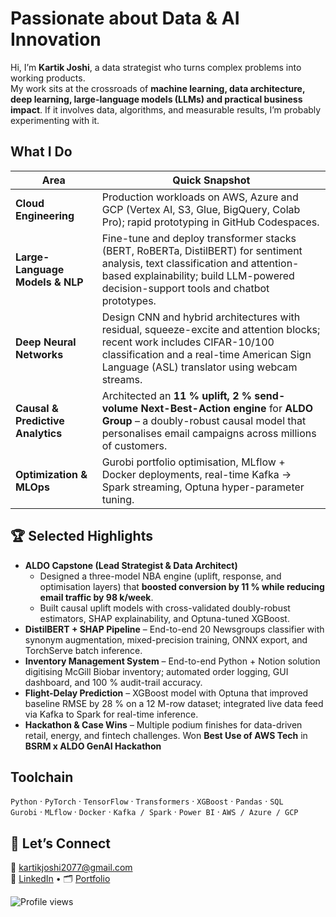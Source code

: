 # Passionate about Data & AI Innovation

Hi, I’m **Kartik Joshi**, a data strategist who turns complex problems into working products.  
My work sits at the crossroads of **machine learning, data architecture, deep learning, large-language models (LLMs) and practical business impact**. If it involves data, algorithms, and measurable results, I’m probably experimenting with it.


## What I Do

| Area | Quick Snapshot |
| --- | --- |
| **Cloud Engineering** | Production workloads on AWS, Azure and GCP (Vertex AI, S3, Glue, BigQuery, Colab Pro); rapid prototyping in GitHub Codespaces. |
| **Large-Language Models & NLP** | Fine-tune and deploy transformer stacks (BERT, RoBERTa, DistilBERT) for sentiment analysis, text classification and attention-based explainability; build LLM-powered decision-support tools and chatbot prototypes. |
| **Deep Neural Networks** | Design CNN and hybrid architectures with residual, squeeze-excite and attention blocks; recent work includes CIFAR-10/100 classification and a real-time American Sign Language (ASL) translator using webcam streams. |
| **Causal & Predictive Analytics** | Architected an  **11 % uplift, 2 % send-volume Next-Best-Action engine** for **ALDO Group** – a doubly-robust causal model that personalises email campaigns across millions of customers. |
| **Optimization & MLOps** | Gurobi portfolio optimisation, MLflow + Docker deployments, real-time Kafka → Spark streaming, Optuna hyper-parameter tuning. |



## 🏆 Selected Highlights

- **ALDO Capstone (Lead Strategist & Data Architect)**  
  - Designed a three-model NBA engine (uplift, response, and optimisation layers) that **boosted conversion by 11 % while reducing email traffic by 98 k/week**.  
  - Built causal uplift models with cross-validated doubly-robust estimators, SHAP explainability, and Optuna-tuned XGBoost.  
- **DistilBERT + SHAP Pipeline** – End-to-end 20 Newsgroups classifier with synonym augmentation, mixed-precision training, ONNX export, and TorchServe batch inference.  
- **Inventory Management System** – End-to-end Python + Notion solution digitising McGill Biobar inventory; automated order logging, GUI dashboard, and 100 % audit-trail accuracy.  
- **Flight-Delay Prediction** – XGBoost model with Optuna that improved baseline RMSE by 28 % on a 12 M-row dataset; integrated live data feed via Kafka to Spark for real-time inference.  
- **Hackathon & Case Wins** – Multiple podium finishes for data-driven retail, energy, and fintech challenges. Won **Best Use of AWS Tech** in **BSRM x ALDO GenAI Hackathon**



## Toolchain

`Python` · `PyTorch` · `TensorFlow` · `Transformers` · `XGBoost` · `Pandas` · `SQL`  
`Gurobi` · `MLflow` · `Docker` · `Kafka / Spark` · `Power BI` · `AWS / Azure / GCP`



## 🤝 Let’s Connect

📧 kartikjoshi2077@gmail.com  
💼 [LinkedIn](https://www.linkedin.com/in/kartikjoshi2077) • 🗂️ [Portfolio](https://github.com/kartikjoshi2077)

![Profile views](https://komarev.com/ghpvc/?username=kartikjoshi2077)
